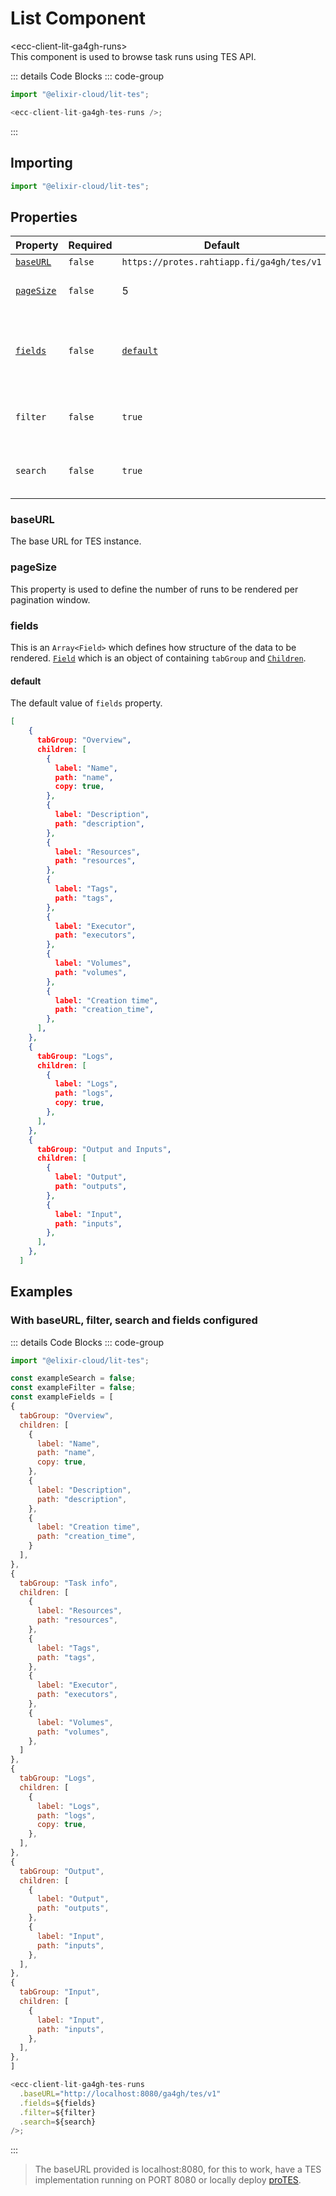 # List Component <Badge type="warning" text="beta" />

<div class="component-name">&lt;ecc-client-lit-ga4gh-runs&gt;</div>
This component is used to browse task runs using TES API.
<ClientOnly>
  <div :class="isDark ? 'component-dark component' : 'component-light component'">
    <ecc-client-lit-ga4gh-tes-runs>
    </ecc-client-lit-ga4gh-tes-runs>

::: details Code Blocks
::: code-group

```js [HTML]
import "@elixir-cloud/lit-tes";

<ecc-client-lit-ga4gh-tes-runs />;
```

  <!-- ```jsx [React]

  ``` -->

:::

  </div>
</ClientOnly>

## Importing

```js [HTML]
import "@elixir-cloud/lit-tes";
```

## Properties

| Property                                              | Required | Default                                   | Type            | Description                                                   |
| ----------------------------------------------------- | -------- | ----------------------------------------- | --------------- | ------------------------------------------------------------- |
| [`baseURL`](#baseURL)                                 | `false`  | `https://protes.rahtiapp.fi/ga4gh/tes/v1` | `String`        | Base URL                                                      |
| [`pageSize`](#pageSize)                               | `false`  | 5                                         | `Number`        | Number of runs per page                                       |
| [`fields`](../../design/components/details.md#fields) | `false`  | [`default`](#default)                     | `Array<Fields>` | Configuration based on which data will be rendered in groups. |
| `filter`                                              | `false`  | `true`                                    | `Boolean`       | Defines if filter by state should be rendered.                |
| `search`                                              | `false`  | `true`                                    | `Boolean`       | Defines if search by prefix should be rendered.               |

### baseURL

The base URL for TES instance.

### pageSize

This property is used to define the number of runs to be rendered per pagination window.

### fields

This is an `Array<Field>` which defines how structure of the data to be rendered. [`Field`](#Field) which is an object of containing `tabGroup` and [`Children`](#Children).

#### default

The default value of `fields` property.

```JSON
[
    {
      tabGroup: "Overview",
      children: [
        {
          label: "Name",
          path: "name",
          copy: true,
        },
        {
          label: "Description",
          path: "description",
        },
        {
          label: "Resources",
          path: "resources",
        },
        {
          label: "Tags",
          path: "tags",
        },
        {
          label: "Executor",
          path: "executors",
        },
        {
          label: "Volumes",
          path: "volumes",
        },
        {
          label: "Creation time",
          path: "creation_time",
        },
      ],
    },
    {
      tabGroup: "Logs",
      children: [
        {
          label: "Logs",
          path: "logs",
          copy: true,
        },
      ],
    },
    {
      tabGroup: "Output and Inputs",
      children: [
        {
          label: "Output",
          path: "outputs",
        },
        {
          label: "Input",
          path: "inputs",
        },
      ],
    },
  ]
```

<!-- ## Parts

## CSS Variables
 -->

## Examples

### With baseURL, filter, search and fields configured

<ClientOnly>
  <div :class="isDark ? 'component-dark component' : 'component-light component'">
  <!-- Render ecc-utils-design-form component only after the component is loaded -->
    <ecc-client-lit-ga4gh-tes-runs
        baseURL="http://localhost:8080/ga4gh/tes/v1"
        :fields="exampleFields"
        :pageSize="10"
        :search="exampleSearch"
        :filter="exampleFilter"
    />

::: details Code Blocks
::: code-group

```js [HTML]
import "@elixir-cloud/lit-tes";

const exampleSearch = false;
const exampleFilter = false;
const exampleFields = [
{
  tabGroup: "Overview",
  children: [
    {
      label: "Name",
      path: "name",
      copy: true,
    },
    {
      label: "Description",
      path: "description",
    },
    {
      label: "Creation time",
      path: "creation_time",
    }
  ],
},
{
  tabGroup: "Task info",
  children: [
    {
      label: "Resources",
      path: "resources",
    },
    {
      label: "Tags",
      path: "tags",
    },
    {
      label: "Executor",
      path: "executors",
    },
    {
      label: "Volumes",
      path: "volumes",
    },
  ]
},
{
  tabGroup: "Logs",
  children: [
    {
      label: "Logs",
      path: "logs",
      copy: true,
    },
  ],
},
{
  tabGroup: "Output",
  children: [
    {
      label: "Output",
      path: "outputs",
    },
    {
      label: "Input",
      path: "inputs",
    },
  ],
},
{
  tabGroup: "Input",
  children: [
    {
      label: "Input",
      path: "inputs",
    },
  ],
},
]

<ecc-client-lit-ga4gh-tes-runs
  .baseURL="http://localhost:8080/ga4gh/tes/v1"
  .fields=${fields}
  .filter=${filter}
  .search=${search}
/>;
```

  <!-- ```jsx [React]

  ``` -->

:::

  </div>
</ClientOnly>

> The baseURL provided is localhost:8080, for this to work, have a TES implementation running on PORT 8080 or locally deploy [proTES](https://github.com/elixir-cloud-aai/proTES).

<script setup>
import { onMounted, ref } from "vue";
import { useData } from "vitepress";
const { isDark } = useData();
const renderComponent = ref(false);
const exampleFields = ref([]);
const exampleSearch = ref([]);
const exampleFilter = ref([]);
onMounted(() => {
  import("@elixir-cloud/lit-tes").then((module) => {
    document.querySelectorAll("ecc-client-lit-ga4gh-tes-runs").forEach((element) => {
			renderComponent.value = false;
      
      exampleSearch.value = false;
      exampleFilter.value = false;
      exampleFields.value = [
    {
      tabGroup: "Overview",
      children: [
        {
          label: "Name",
          path: "name",
          copy: true,
        },
        {
          label: "Description",
          path: "description",
        },
        {
          label: "Creation time",
          path: "creation_time",
        }
      ],
    },
    {
      tabGroup: "Task info",
      children: [
        {
          label: "Resources",
          path: "resources",
        },
        {
          label: "Tags",
          path: "tags",
        },
        {
          label: "Executor",
          path: "executors",
        },
        {
          label: "Volumes",
          path: "volumes",
        },
      ]
    },
    {
      tabGroup: "Input",
      children: [
        {
          label: "Input",
          path: "inputs",
        },
      ],
    },
    {
      tabGroup: "Output",
      children: [
        {
          label: "Output",
          path: "outputs",
        },
        {
          label: "Input",
          path: "inputs",
        },
      ],
    },
    {
      tabGroup: "Logs",
      children: [
        {
          label: "Logs",
          path: "logs",
          copy: true,
        },
      ],
    },
  ]
			renderComponent.value = false;

    });
  });
});
</script>
